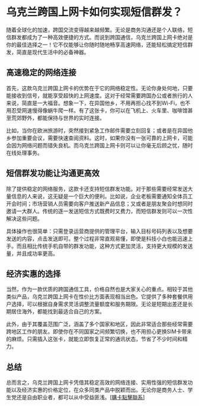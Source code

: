 # 乌克兰跨国上网卡如何实现短信群发？

随着全球化的加速，跨国交流变得越来越频繁。无论是商务沟通还是个人联络，短信群发都成为了一种高效便捷的方式。而说到跨国通信，乌克兰跨国上网卡绝对是你的最佳选择之一！它不仅能够让你随时随地畅享高速网络，还能轻松搞定短信群发，简直是现代生活中的必备神器。

## 高速稳定的网络连接

首先，这款乌克兰跨国上网卡的优势在于它的网络稳定性。无论你身处何地，只要能接收到信号，就能享受超快的上网速度。这对于经常需要跨国办公或者旅行的人来说，简直是一大福音。想象一下，在异国他乡，不用再担心找不到Wi-Fi，也不用忍受网速慢得像蜗牛爬一样。有了这张卡，你可以在飞机上、火车里、咖啡馆甚至荒郊野外，都能保持与世界的实时连接。

比如，当你在欧洲旅游时，突然接到紧急工作邮件需要立刻回复；或者是在异国他乡参加重要会议，需要快速查阅资料。这时，如果你没有一张可靠的上网卡，可能会因为网络问题而错失良机。而乌克兰跨国上网卡则可以让你毫无后顾之忧，随时在线处理事务。

## 短信群发功能让沟通更高效

除了提供稳定的网络服务，这款卡还支持短信群发功能。对于那些需要经常发送大量信息的人来说，这无疑是一个巨大的便利。比如说，企业老板需要通知全体员工开会时间；市场营销人员需要向客户推送新产品信息；又或者是朋友聚会时想同时邀请一大群人。传统的逐一发送短信方式既费时又费力，而短信群发则可以一次性解决这些问题。

具体操作也很简单：只需登录运营商提供的管理平台，输入目标号码列表以及想要发送的内容，点击发送即可。整个过程非常直观易懂，即使是科技小白也能迅速上手。而且相比传统手机自带的群发功能，这种方式更加灵活，支持更大规模的发送量，并且成功率更高。

## 经济实惠的选择

当然，作为一款优质的跨国通信工具，价格自然也是大家关心的重点。相较于其他类似产品，乌克兰跨国上网卡在性价比方面表现相当出色。它提供了多种套餐供用户选择，可以根据自身需求灵活调整流量额度和服务期限。无论是短期出差还是长期居住海外，都能找到最适合自己的方案。

此外，由于其覆盖范围广泛，涵盖了多个国家和地区，因此非常适合那些经常需要跨地区工作的朋友。即使你在不同国家之间频繁切换，也不用担心更换SIM卡带来的麻烦。只需插入这张卡，就能立即恢复正常的通讯状态，节省了不少时间和精力。

## 总结

总而言之，乌克兰跨国上网卡凭借其稳定高效的网络连接、实用性强的短信群发功能以及经济实惠的价格定位，在众多同类产品中脱颖而出。无论你是商务人士、学生党还是自由职业者，都可以从中受益匪浅。[[購卡點擊聯系](https://t.me/s/esim1088)]